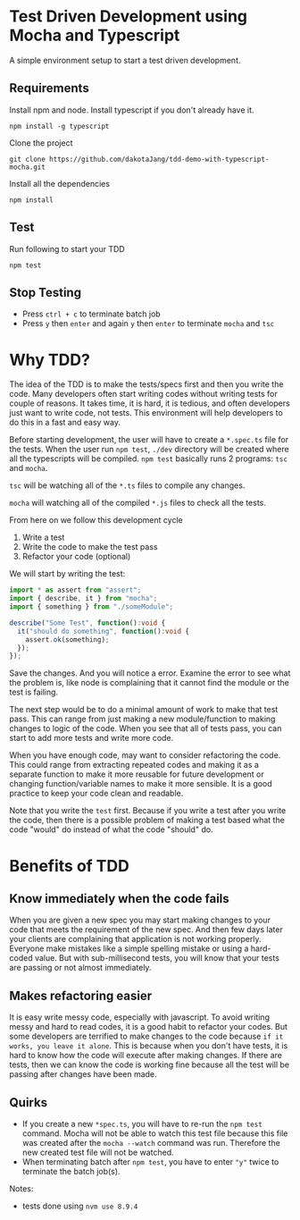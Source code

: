 # Test Driven Development using Mocha and Typescript
A simple environment setup to start a test driven development.

## Requirements
Install npm and node.
Install typescript if you don't already have it.
```
npm install -g typescript
```

Clone the project
```
git clone https://github.com/dakotaJang/tdd-demo-with-typescript-mocha.git
```

Install all the dependencies
```
npm install
```

## Test
Run following to start your TDD
```
npm test
```

## Stop Testing
- Press `ctrl + c` to terminate batch job
- Press `y` then `enter` and again `y` then `enter` to terminate `mocha` and `tsc`


# Why TDD?
The idea of the TDD is to make the tests/specs first and then you write the code. Many developers often start writing codes without writing tests for couple of reasons. It takes time, it is hard, it is tedious, and often developers just want to write code, not tests. This environment will help developers to do this in a fast and easy way.

Before starting development, the user will have to create a `*.spec.ts` file for the tests. When the user run `npm test`, `./dev` directory will be created where all the typescripts will be compiled.  `npm test` basically runs 2 programs: `tsc` and `mocha`.

`tsc` will be watching all of the `*.ts` files to compile any changes.

`mocha` will watching all of the compiled `*.js` files to check all the tests.

From here on we follow this development cycle
1. Write a test
2. Write the code to make the test pass
3. Refactor your code (optional)

We will start by writing the test:
```ts
import * as assert from "assert";
import { describe, it } from "mocha";
import { something } from "./someModule";

describe("Some Test", function():void {
  it("should do something", function():void {
    assert.ok(something);
  });
});
```
Save the changes. And you will notice a error. Examine the error to see what the problem is, like node is complaining that it cannot find the module or the test is failing.

The next step would be to do a minimal amount of work to make that test pass. This can range from just making a new module/function to making changes to logic of the code. When you see that all of tests pass, you can start to add more tests and write more code.

When you have enough code, may want to consider refactoring the code. This could range from extracting repeated codes and making it as a separate function to make it more reusable for future development or changing function/variable names to make it more sensible. It is a good practice to keep your code clean and readable.

Note that you write the `test` first. Because if you write a test after you write the code, then there is a possible problem of making a test based what the code "would" do instead of what the code "should" do.

# Benefits of TDD
## Know immediately when the code fails
When you are given a new spec you may start making changes to your code that meets the requirement of the new spec. And then few days later your clients are complaining that application is not working properly. Everyone make mistakes like a simple spelling mistake or using a hard-coded value. But with sub-millisecond tests, you will know that your tests are passing or not almost immediately.

## Makes refactoring easier
It is easy write messy code, especially with javascript. To avoid writing messy and hard to read codes, it is a good habit to refactor your codes. But some developers are terrified to make changes to the code because `if it works, you leave it alone`. This is because when you don't have tests, it is hard to know how the code will execute after making changes. If there are tests, then we can know the code is working fine because all the test will be passing after changes have been made.

## Quirks
- If you create a new `*spec.ts`, you will have to re-run the `npm test` command. Mocha will not be able to watch this test file because this file was created after the `mocha --watch` command was run. Therefore the new created test file will not be watched.
- When terminating batch after `npm test`, you have to enter `"y"` twice to terminate the batch job(s).

Notes:
- tests done using `nvm use 8.9.4`